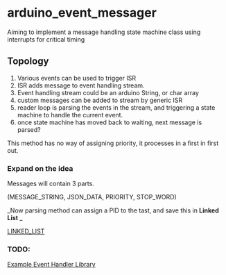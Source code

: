 # arduino_event_messager
Aiming to implement a message handling state machine class using interrupts for critical timing 



## Topology

1. Various events can be used to trigger ISR
2. ISR  adds message to event handling stream.
3. Event handling stream could be an arduino String, or char array
4. custom messages can be added to stream by generic ISR
5. reader loop is parsing the events in the stream, and triggering a state machine to handle the current event.
6. once state machine has moved back to waiting, next message is parsed?

This method has no way of assigning priority, it processes in a first in first out.

### Expand on the idea

Messages will contain 3 parts.

(MESSAGE_STRING, JSON_DATA, PRIORITY, STOP_WORD)


_Now parsing method can assign a PID to the tast, and save this in __Linked List__ _




[LINKED_LIST](https://www.bitdegree.org/learn/linked-list-c-plus-plus#:~:text=%2B%2B%3A%20Useful%20Tips-,What%20is%20a%20Linked%20List%20in%20C%2B%2B%3F,next%20and%20the%20previous%20node.)




### TODO:


[Example Event Handler Library](https://github.com/igormiktor/arduino-EventManager)



